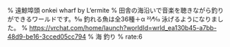 % 遠鯨埠頭 onkei wharf by L‘ermite
% 田舎の海沿いで音楽を聴きながら釣りができるワールドです。9⁄10 釣れる魚は全36種＋α 22⁄6⁄13 泳げるようになりました。
% https://vrchat.com/home/launch?worldId=wrld_ea130b45-a7bb-48d9-be16-3cced05cc794
% 海 釣り
% rate:6

